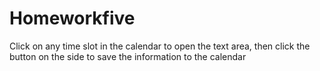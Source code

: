 # Homeworkfive
Click on any time slot in the calendar to open the text area, then click the button on the side to save the information to the calendar
